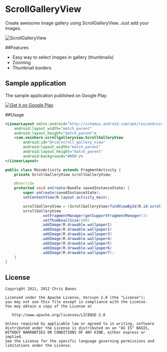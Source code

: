 # ScrollGalleryView

Create awesome image gallery using ScrollGalleryView. Just add your images.

![ScrollGalleryView](http://i.imgur.com/xrBt4Xx.gif)

##Features
- Easy way to select images in gallery (thumbnails)
- Zooming
- Thumbnail borders

## Sample application
The sample application published on Google Play.

[![Get it on Google Play](http://www.android.com/images/brand/get_it_on_play_logo_small.png)](http://play.google.com)

##Usage
```xml
<LinearLayout xmlns:android="http://schemas.android.com/apk/res/android"
    android:layout_width="match_parent"
    android:layout_height="match_parent">
    <com.veinhorn.scrollgalleryview.ScrollGalleryView
        android:id="@+id/scroll_gallery_view"
        android:layout_width="match_parent"
        android:layout_height="match_parent"
        android:background="#000"/>
</LinearLayout>
```

```java
public class MainActivity extends FragmentActivity {
    private ScrollGalleryView scrollGalleryView;

    @Override
    protected void onCreate(Bundle savedInstanceState) {
        super.onCreate(savedInstanceState);
        setContentView(R.layout.activity_main);

        scrollGalleryView = (ScrollGalleryView)findViewById(R.id.scroll_gallery_view);
        scrollGalleryView
                .setFragmentManager(getSupportFragmentManager())
                .setThumbnailSize(100)
                .addImage(R.drawable.wallpaper1)
                .addImage(R.drawable.wallpaper2)
                .addImage(R.drawable.wallpaper3)
                .addImage(R.drawable.wallpaper4)
                .addImage(R.drawable.wallpaper5)
                .addImage(R.drawable.wallpaper6)
                .addImage(R.drawable.wallpaper7);
    }
}
```

## License

    Copyright 2011, 2012 Chris Banes

    Licensed under the Apache License, Version 2.0 (the "License");
    you may not use this file except in compliance with the License.
    You may obtain a copy of the License at

       http://www.apache.org/licenses/LICENSE-2.0

    Unless required by applicable law or agreed to in writing, software
    distributed under the License is distributed on an "AS IS" BASIS,
    WITHOUT WARRANTIES OR CONDITIONS OF ANY KIND, either express or implied.
    See the License for the specific language governing permissions and
    limitations under the License.

